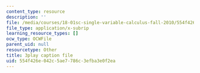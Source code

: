 ```yaml
---
content_type: resource
description: ''
file: /media/courses/18-01sc-single-variable-calculus-fall-2010/554f426e042c5ae7786c3efba3e0f2ea_HgEqXhsIq_g.srt
file_type: application/x-subrip
learning_resource_types: []
ocw_type: OCWFile
parent_uid: null
resourcetype: Other
title: 3play caption file
uid: 554f426e-042c-5ae7-786c-3efba3e0f2ea
---
```

